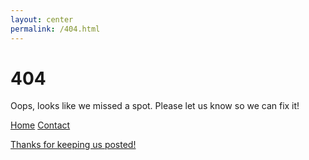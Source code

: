```yaml
---
layout: center
permalink: /404.html
---
```


# 404

Oops, looks like we missed a spot. Please let us know so we can fix it!

<div class="mt3">
  <a href="{{ site.baseurl }}/" class="button button-blue button-big">Home</a>
  <a href="{{ site.baseurl }}/contact/" class="button button-blue button-big">Contact</a>
</div>

[Thanks for keeping us posted!](https://www.businessinitiative.org/thanks/)
